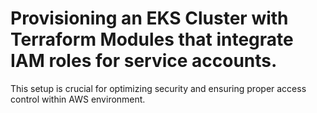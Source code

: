 # Provisioning an EKS Cluster with Terraform Modules that integrate IAM roles for service accounts. 

This setup is crucial for optimizing security and ensuring proper access control within AWS environment.
